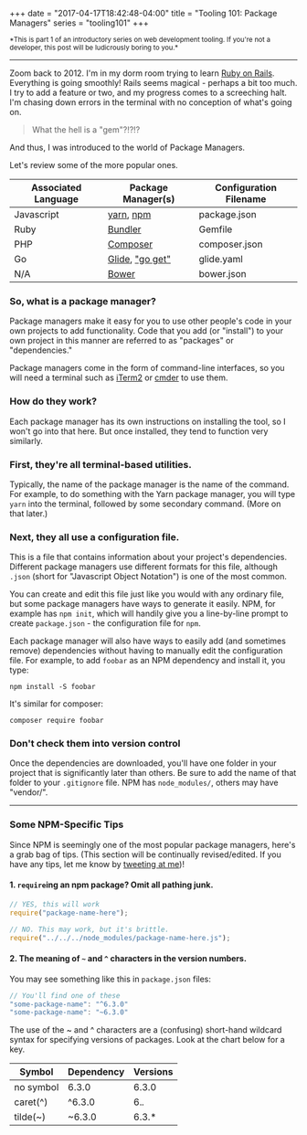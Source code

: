 +++
date = "2017-04-17T18:42:48-04:00"
title = "Tooling 101: Package Managers"
series = "tooling101"
+++

<small>
  *This is part 1 of an introductory series on web development tooling. If you're not a developer, this post will be ludicrously boring to you.*
</small>

---

Zoom back to 2012. I'm in my dorm room trying to learn [Ruby on Rails](http://rubyonrails.org/). Everything is going smoothly! Rails seems magical - perhaps a bit too much. I try to add a feature or two, and my progress comes to a screeching halt. I'm chasing down errors in the terminal with no conception of what's going on. 

> What the hell is a "gem"?!?!?

And thus, I was introduced to the world of Package Managers. 

Let's review some of the more popular ones.

Associated Language | Package Manager(s) | Configuration Filename|
--------------------|--------------------|-----------------------|
Javascript| [yarn](https://yarnpkg.com/en/), [npm](https://www.npmjs.com/)         | package.json
Ruby      | [Bundler](http://bundler.io/)           | Gemfile
PHP       | [Composer](https://getcomposer.org/)          | composer.json
Go        | [Glide](https://github.com/Masterminds/glide), ["go get"](https://golang.org/cmd/go/#hdr-Download_and_install_packages_and_dependencies)            | glide.yaml
N/A       | [Bower](https://bower.io/)             | bower.json

### So, what is a package manager?

Package managers make it easy for you to use other people's code in your own projects to add functionality. Code that you add (or "install") to your own project in this manner are referred to as "packages" or "dependencies." 

Package managers come in the form of command-line interfaces, so you will need a terminal such as [iTerm2](https://www.iterm2.com/) or [cmder](http://cmder.net/) to use them.

### How do they work?

Each package manager has its own instructions on installing the tool, so I won't go into that here. But once installed, they tend to function very similarly.

### First, they're all terminal-based utilities. 
Typically, the name of the package manager is the name of the command. For example, to do something with the Yarn package manager, you will type `yarn` into the terminal, followed by some secondary command. (More on that later.)

### Next, they all use a configuration file. 
This is a file that contains information about your project's dependencies. Different package managers use different formats for this file, although `.json` (short for "Javascript Object Notation") is one of the most common. 

You can create and edit this file just like you would with any ordinary file, but some package managers have ways to generate it easily. NPM, for example has `npm init`, which will handily give you a line-by-line prompt to create `package.json` - the configuration file for `npm`.

Each package manager will also have ways to easily add (and sometimes remove) dependencies without having to manually edit the configuration file. For example, to add `foobar` as an NPM dependency and install it, you type:

```
npm install -S foobar
``` 

It's similar for composer:

```
composer require foobar
```

### Don't check them into version control

Once the dependencies are downloaded, you'll have one folder in your project that is significantly later than others. Be sure to add the name of that folder to your `.gitignore` file. NPM has `node_modules/`, others may have "vendor/".

---

### Some NPM-Specific Tips

Since NPM is seemingly one of the most popular package managers, here's a grab bag of tips. (This section will be continually revised/edited. If you have any tips, let me know by [tweeting at me](https://twitter.com/aflashyrhetoric))!

#### 1. `require`ing an npm package? Omit all pathing junk. 

```javascript
// YES, this will work
require("package-name-here");

// NO. This may work, but it's brittle.
require("../../../node_modules/package-name-here.js");
```
#### 2. The meaning of `~` and `^` characters in the version numbers.

You may see something like this in `package.json` files:

```javascript
// You'll find one of these
"some-package-name": "^6.3.0"
"some-package-name": "~6.3.0"
```

The use of the ~ and ^ characters are a (confusing) short-hand wildcard syntax for specifying versions of packages. Look at the chart below for a key.

Symbol|Dependency|Versions
------|----------|--------
no symbol | 6.3.0|6.3.0
caret(^)|^6.3.0|6.*.*
tilde(~)|~6.3.0|6.3.*